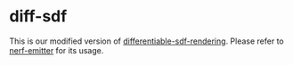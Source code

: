# diff-sdf

This is our modified version of [differentiable-sdf-rendering](https://github.com/rgl-epfl/differentiable-sdf-rendering). Please refer to [nerf-emitter](https://github.com/gerwang/nerf-emitter) for its usage.